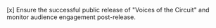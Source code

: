[x] Ensure the successful public release of "Voices of the Circuit" and monitor audience engagement post-release.